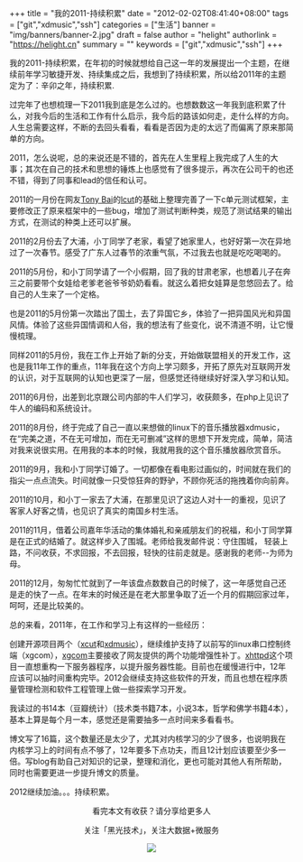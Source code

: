 +++
title = "我的2011-持续积累"
date = "2012-02-02T08:41:40+08:00"
tags = ["git","xdmusic","ssh"]
categories = ["生活"]
banner = "img/banners/banner-2.jpg"
draft = false
author = "helight"
authorlink = "https://helight.cn"
summary = ""
keywords = ["git","xdmusic","ssh"]
+++


我的2011-持续积累，在年初的时候就想给自己这一年的发展提出一个主题，在继续前年学习敏捷开发、持续集成之后，我想到了持续积累，所以给2011年的主题定为了：辛卯之年，持续积累.

过完年了也想梳理一下2011我到底是怎么过的。也想数数这一年我到底积累了什么，对我今后的生活和工作有什么启示，我今后的路该如何走，走什么样的方向。人生总需要这样，不断的去回头看看，看看是否因为走的太远了而偏离了原来那简单的方向。
<!--more-->
2011，怎么说呢，总的来说还是不错的，首先在人生里程上我完成了人生的大事；其次在自己的技术和思想的锤炼上也感觉有了很多提示，再次在公司干的也还不错，得到了同事和lead的信任和认可。

2011的一月份在网友[Tony Bai](http://bigwhite.blogbus.com/)的[lcut](http://code.google.com/p/lcut/)的基础上整理完善了一下c单元测试框架，主要修改正了原来框架中的一些bug，增加了测试判断种类，规范了测试结果的输出方式，在测试的种类上还可以扩展。

2011的2月份去了大浦，小丁同学了老家，看望了她家里人，也好好第一次在异地过了一次春节。感受了广东人过春节的浓重气氛，不过我去也就是吃吃喝喝的。

2011的5月份，和小丁同学请了一个小假期，回了我的甘肃老家，也想着儿子在奔三之前要带个女娃给老爹老爸爷爷奶奶看看。就这么着把女娃算是忽悠回去了。给自己的人生来了一个定格。

也是2011的5月份第一次踏出了国土，去了异国它乡，体验了一把异国风光和异国风情。体验了这些异国情调和人俗，我的想法有了些变化，说不清道不明，让它慢慢梳理。

同样2011的5月份，我在工作上开始了新的分支，开始做联盟相关的开发工作，这也是我11年工作的重点，11年我在这个方向上学习颇多，开拓了原先对互联网开发的认识，对于互联网的认知也更深了一层，但感觉还待继续好好深入学习和认知。

2011的6月份，出差到北京跟公司内部的牛人们学习，收获颇多，在php上见识了牛人的编码和系统设计。

2011的8月份，终于完成了自己一直以来想做的linux下的音乐播放器xdmusic，在“完美之道，不在无可增加，而在无可删减”这样的思想下开发完成，简单，简洁对我来说很实用。在用我的本本的时候，我就用我的这个音乐播放器欣赏音乐。

2011的9月，我和小丁同学订婚了。一切都像在看电影过画似的，时间就在我们的指尖一点点流失。时间就像一只受惊狂奔的野驴，不顾你死活的拖拽着你向前奔。

2011的10月，和小丁一家去了大浦，在那里见识了这边人对十一的重视，见识了客家人好客之情，也见识了真实的南国乡村生活。

2011的11月，借着公司嘉年华活动的集体婚礼和亲戚朋友们的祝福，和小丁同学算是在正式的结婚了。就这样步入了围城。老师给我发邮件说：守住围城，
轻装上路，不问收获，不求回报，不去回报，轻快的往前走就是。感谢我的老师--为师为母。

2011的12月，匆匆忙忙就到了一年该盘点数数自己的时候了，这一年感觉自己还是走的快了一点。在年末的时候还是在老大那里争取了近一个月的假期回家过年，呵呵，还是比较美的。

总的来看，2011年，在工作和学习上有这样的一些经历：

创建开源项目两个（[xcut](https://github.com/helight/xcut)和[xdmusic](https://github.com/helight/xdmusic)），继续维护支持了以前写的linux串口控制终端（xgcom），[xgcom](https://github.com/helight/xgcom)主要接收了网友提供的两个功能增强性补丁。[xhttpd](https://github.com/helight/xhttpd)这个项目一直想重构一下服务器程序，以提升服务器性能。目前也在缓慢进行中，12年应该可以抽时间重构完毕。2012会继续支持这些软件的开发，而且也想在程序质量管理检测和软件工程管理上做一些探索学习开发。

我读过的书14本（豆瓣统计）（技术类书籍7本，小说3本，哲学和佛学书籍4本），基本上算是每个月一本，感觉还是需要抽多一点时间来多看看书。

博文写了16篇，这个数量还是太少了，尤其对内核学习的少了很多，也说明我在内核学习上的时间有点不够了，12年要多下点功夫，而且12计划应该要至少多一倍。写blog有助自己对知识的记录，整理和消化，更也可能对其他人有所帮助，同时也需要更进一步提升博文的质量。

2012继续加油。。。持续积累。

<center>
看完本文有收获？请分享给更多人<br>

关注「黑光技术」，关注大数据+微服务<br>

![](/img/qrcode_helight_tech.jpg)
</center>
